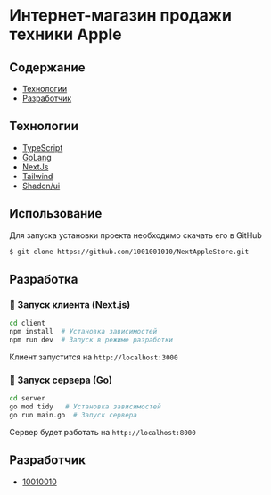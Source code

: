 # Интернет-магазин продажи техники Apple

## Содержание
- [Технологии](#технологии)
- [Разработчик](#разработчик)

## Технологии
- [TypeScript](https://www.typescriptlang.org/)
- [GoLang](https://go.dev/)
- [NextJs](https://nextjs.org/)
- [Tailwind](https://tailwindcss.com/)
- [Shadcn/ui](https://ui.shadcn.com/)

## Использование
Для запуска установки проекта необходимо скачать его в GitHub 
```sh
$ git clone https://github.com/1001001010/NextAppleStore.git
```

## Разработка

### 🔹 Запуск клиента (Next.js)
```sh
cd client
npm install  # Установка зависимостей
npm run dev  # Запуск в режиме разработки
```

Клиент запустится на `http://localhost:3000`

### 🔹 Запуск сервера (Go)
```sh
cd server
go mod tidy   # Установка зависимостей
go run main.go  # Запуск сервера
```

Сервер будет работать на `http://localhost:8000`

## Разработчик
- [10010010](t.me/lll10010010)
